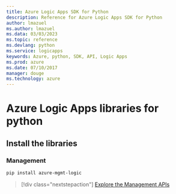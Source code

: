 ```yaml
---
title: Azure Logic Apps SDK for Python
description: Reference for Azure Logic Apps SDK for Python
author: lmazuel
ms.author: lmazuel
ms.data: 03/03/2023
ms.topic: reference
ms.devlang: python
ms.service: logicapps
keywords: Azure, python, SDK, API, Logic Apps
ms.prod: azure
ms.date: 07/10/2017
manager: douge
ms.technology: azure
---
```

# Azure Logic Apps libraries for python

## Install the libraries


### Management

```bash
pip install azure-mgmt-logic
```
> [!div class="nextstepaction"]
> [Explore the Management APIs](/python/api/overview/azure/logicapps/management)